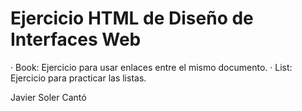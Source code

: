 # Ejercicio HTML de Diseño de Interfaces Web

· Book: Ejercicio para usar enlaces entre el mismo documento.
· List: Ejercicio para practicar las listas.

Javier Soler Cantó
